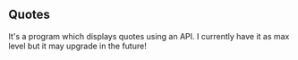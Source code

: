 Quotes
-

It's a program which displays quotes using an API.
I currently have it as max level but it may upgrade in the future!
